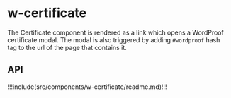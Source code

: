 # w-certificate

The Certificate component is rendered as a link which opens a WordProof certificate modal.
The modal is also triggered by adding `#wordproof` hash tag to the url of the page that contains it.

<ShowElement>
  <w-certificate></w-certificate>
</ShowElement>

<ShowElement>
  <w-certificate link-text="Open me" no-icon="true"></w-certificate>
</ShowElement>

<ShowElement>
  <w-certificate shared-identifier="1" render-without-button="true"/>
  <w-certificate-button shared-identifier="1"/>
</ShowElement>

<ShowElement>
  <w-certificate shared-identifier="2" render-without-button="true" identity-provider="LinkedIn" identity-name="Marijn Bent" identity-profile-picture="https://avatars.dicebear.com/api/open-peeps/wordproof.png" identity-proof-url="#"/>
  <w-certificate-button icon="shield" text="" shared-identifier="2"/>
</ShowElement>

## API

!!!include(src/components/w-certificate/readme.md)!!!
